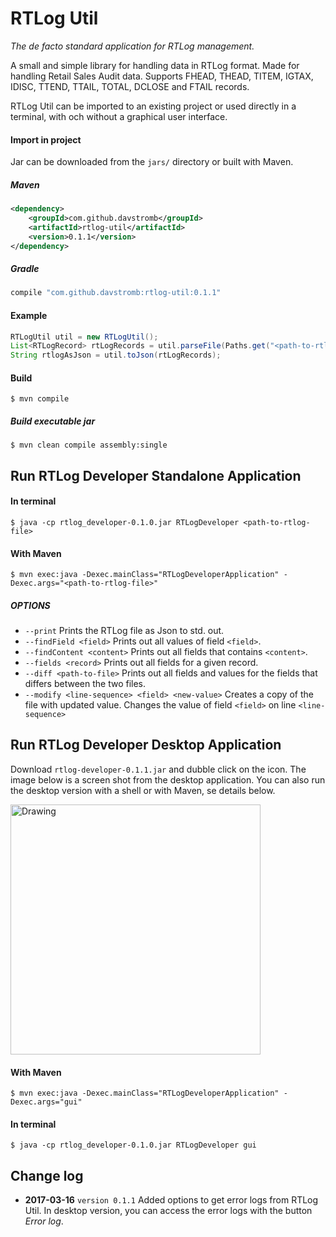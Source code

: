 

# RTLog Util
_The de facto standard application for RTLog management._

A small and simple library for handling data in RTLog format. Made for handling Retail Sales Audit data. Supports FHEAD, THEAD, TITEM, IGTAX, IDISC, TTEND, TTAIL, TOTAL, DCLOSE and FTAIL records.

RTLog Util can be imported to an existing project or used directly in a terminal, with och without a graphical user interface.

#### Import in project
Jar can be downloaded from the `jars/` directory or built with Maven.
##### Maven
```XML
<dependency>
	<groupId>com.github.davstromb</groupId>
	<artifactId>rtlog-util</artifactId>
	<version>0.1.1</version>
</dependency>
```
##### Gradle
```Groovy
compile "com.github.davstromb:rtlog-util:0.1.1"
```

#### Example
```Java
RTLogUtil util = new RTLogUtil();
List<RTLogRecord> rtLogRecords = util.parseFile(Paths.get("<path-to-rtlog-file>"));
String rtlogAsJson = util.toJson(rtLogRecords);
```
#### Build

`$ mvn compile`

##### Build executable jar

`$ mvn clean compile assembly:single` 

## Run RTLog Developer Standalone Application

#### In terminal
`$ java -cp rtlog_developer-0.1.0.jar RTLogDeveloper <path-to-rtlog-file>`

#### With Maven
`$ mvn exec:java -Dexec.mainClass="RTLogDeveloperApplication" -Dexec.args="<path-to-rtlog-file>"`

##### OPTIONS

* `--print` Prints the RTLog file as Json to std. out.
* `--findField <field>` Prints out all values of field `<field>`.
* `--findContent <content>` Prints out all fields that contains `<content>`.
* `--fields <record>` Prints out all fields for a given record.
* `--diff <path-to-file>` Prints out all fields and values for the fields that differs between the two files.
* `--modify <line-sequence> <field> <new-value>` Creates a copy of the file with updated value. Changes the value of field `<field>` on line `<line-sequence>` 

## Run RTLog Developer Desktop Application
Download `rtlog-developer-0.1.1.jar` and dubble click on the icon. The image below is a screen shot from the desktop application. You can also run the desktop version with a shell or with Maven, se details below.


<img src="http://i.imgur.com/uYvrsTK.png" alt="Drawing" style="width: 400px;"/>


#### With Maven
`$ mvn exec:java -Dexec.mainClass="RTLogDeveloperApplication" -Dexec.args="gui"`

#### In terminal

`$ java -cp rtlog_developer-0.1.0.jar RTLogDeveloper gui` 



## Change log

 * **2017-03-16** `version 0.1.1` Added options to get error logs from RTLog Util. In desktop version, you can access the error logs with the button _Error log_.
